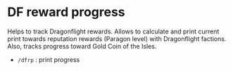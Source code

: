 DF reward progress
=========
Helps to track Dragonflight rewards.
Allows to calculate and print current print towards reputation rewards (Paragon level) with Dragonflight factions.
Also, tracks progress toward Gold Coin of the Isles.

* `/dfrp` : print progress